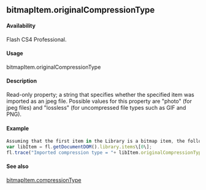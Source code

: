## bitmapItem.originalCompressionType

#### Availability

Flash CS4 Professional.

#### Usage

bitmapItem.originalCompressionType

#### Description

Read-only property; a string that specifies whether the specified item was imported as an jpeg file. Possible values for this property are "photo" (for jpeg files) and "lossless" (for uncompressed file types such as GIF and PNG).

#### Example

```javascript
Assuming that the first item in the Library is a bitmap item, the following code displays "photo" if the file was imported into the Library as a jpeg file, or "lossless" if is was not:
var libItem = fl.getDocumentDOM().library.items\[0\];
fl.trace("Imported compression type = "+ libItem.originalCompressionType);

```
#### See also

[bitmapItem.compressionType](#_bookmark52)
